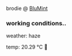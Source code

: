 brodie @ [BluMint](https://www.linkedin.com/company/blumint-io/)

<!--weather_start-->
### working conditions..

weather: haze 

temp: 20.29 °C 🥶

<!--weather_end-->
